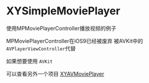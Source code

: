 # XYSimpleMoviePlayer

使用MPMoviePlayerController播放视频的例子

MPMoviePlayerController在iOS9已经被废弃 被AVKit中的```AVPlayerViewController```代替

如果想要使用 ```AVKit``` 

可以查看另外一个项目
[XYAVMoviePlayer](https://github.com/levinXiao/XYAVMoviePlayer)

